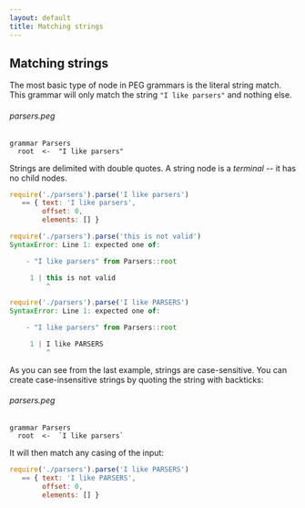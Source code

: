 ```yaml
---
layout: default
title: Matching strings
---
```


## Matching strings

The most basic type of node in PEG grammars is the literal string match. This
grammar will only match the string `"I like parsers"` and nothing else.

###### parsers.peg

    grammar Parsers
      root  <-  "I like parsers"

Strings are delimited with double quotes. A string node is a *terminal* -- it
has no child nodes.

```js
require('./parsers').parse('I like parsers')
   == { text: 'I like parsers',
        offset: 0,
        elements: [] }

require('./parsers').parse('this is not valid')
SyntaxError: Line 1: expected one of:

    - "I like parsers" from Parsers::root

     1 | this is not valid
         ^

require('./parsers').parse('I like PARSERS')
SyntaxError: Line 1: expected one of:

    - "I like parsers" from Parsers::root

     1 | I like PARSERS
         ^
```

As you can see from the last example, strings are case-sensitive. You can create
case-insensitive strings by quoting the string with backticks:

###### parsers.peg

    grammar Parsers
      root  <-  `I like parsers`

It will then match any casing of the input:

```js
require('./parsers').parse('I like PARSERS')
   == { text: 'I like PARSERS',
        offset: 0,
        elements: [] }
```
